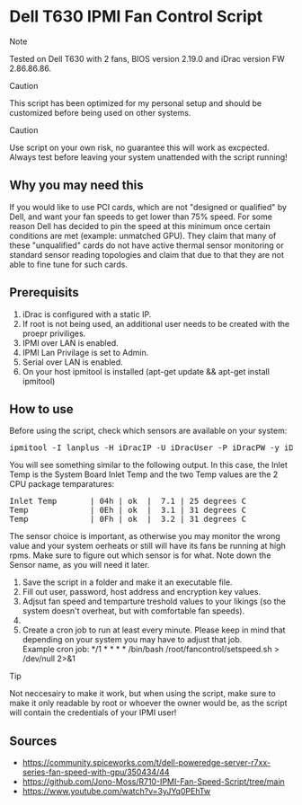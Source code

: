 # Dell T630 IPMI Fan Control Script
> [!NOTE]
> Tested on Dell T630 with 2 fans, BIOS version 2.19.0 and iDrac version FW 2.86.86.86.

> [!CAUTION]
> This script has been optimized for my personal setup and should be customized before being used on other systems.

> [!CAUTION]
> Use script on your own risk, no guarantee this will work as excpected. Always test before leaving your system unattended with the script running!

## Why you may need this
If you would like to use PCI cards, which are not "designed or qualified" by Dell, and want your fan speeds to get lower than 75% speed. For some reason Dell has decided to pin the speed at this minimum once certain conditions are met (example: unmatched GPU). They claim that many of these "unqualified" cards do not have active thermal sensor monitoring or standard sensor reading topologies and claim that due to that they are not able to fine tune for such cards.

## Prerequisits
1) iDrac is configured with a static IP.
2) If root is not being used, an additional user needs to be created with the proepr priviliges.
3) IPMI over LAN is enabled.
4) IPMI Lan Privilage is set to Admin.
5) Serial over LAN is enabled.
6) On your host ipmitool is installed (apt-get update && apt-get install ipmitool)

## How to use
Before using the script, check which sensors are available on your system: 
<pre>ipmitool -I lanplus -H iDracIP -U iDracUser -P iDracPW -y iDracEncryptionKey sdr type temperature</pre>
You will see something similar to the following output. In this case, the Inlet Temp is the System Board Inlet Temp and the two Temp values are the 2 CPU package temparatures:
<pre>
Inlet Temp       | 04h | ok  |  7.1 | 25 degrees C
Temp             | 0Eh | ok  |  3.1 | 31 degrees C
Temp             | 0Fh | ok  |  3.2 | 31 degrees C
</pre>
The sensor choice is important, as otherwise you may monitor the wrong value and your system oerheats or still will have its fans be running at high rpms. Make sure to figure out which sensor is for what. Note down the Sensor name, as you will need it later.

1) Save the script in a folder and make it an executable file.
2) Fill out user, password, host address and encryption key values.
3) Adjsut fan speed and temparture treshold values to your likings (so the system doesn't overheat, but with comfortable fan speeds).
4) 
5) Create a cron job to run at least every minute. Please keep in mind that depending on your system you may have to adjust that job.\
   Example cron job: */1 * * * * /bin/bash /root/fancontrol/setspeed.sh > /dev/null 2>&1
   
> [!TIP]
> Not neccesairy to make it work, but when using the script, make sure to make it only readable by root or whoever the owner would be, as the script will contain the credentials of your IPMI user!




## Sources
- https://community.spiceworks.com/t/dell-poweredge-server-r7xx-series-fan-speed-with-gpu/350434/44
- https://github.com/Jono-Moss/R710-IPMI-Fan-Speed-Script/tree/main
- https://www.youtube.com/watch?v=3yJYq0PEhTw

